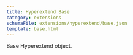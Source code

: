 ```yaml
---
title: Hyperextend Base
category: extensions
schemaFile: extensions/hyperextend/base.json
template: base.html
---
```


Base Hyperextend object.